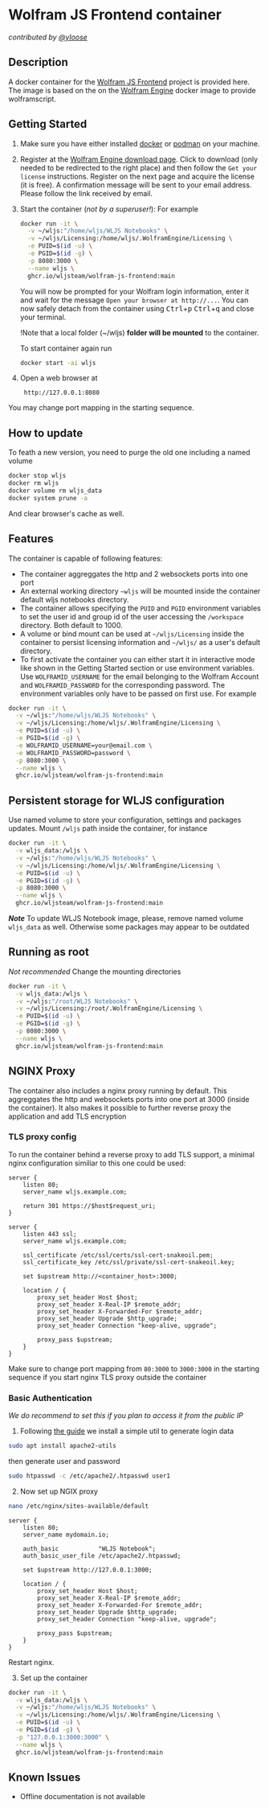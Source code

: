 # Wolfram JS Frontend container
*contributed by [@yloose](https://github.com/yloose)*

## Description
A docker container for the [Wolfram JS Frontend](https://github.com/JerryI/wolfram-js-frontend) project is provided here. The image is based on the on the [Wolfram Engine](https://hub.docker.com/r/wolframresearch/wolframengine) docker image to provide wolframscript.

## Getting Started

1. Make sure you have either installed [docker](https://docs.docker.com/engine/install/) or [podman](https://podman.io/get-started) on your machine.

2. Register at the [Wolfram Engine download page](https://www.wolfram.com/engine/). Click to download (only needed to be redirected to the right place) and then follow the `Get your license` instructions. Register on the next page and acquire the license (it is free). A confirmation message will be sent to your email address. Please follow the link received by email.

3. Start the container (*not by a superuser!*):
    For example

    ```bash
    docker run -it \
      -v ~/wljs:"/home/wljs/WLJS Notebooks" \
      -v ~/wljs/Licensing:/home/wljs/.WolframEngine/Licensing \
      -e PUID=$(id -u) \
      -e PGID=$(id -g) \
      -p 8080:3000 \
      --name wljs \
      ghcr.io/wljsteam/wolfram-js-frontend:main
    ```

    You will now be prompted for your Wolfram login information, enter it and wait for the message `Open your browser at http://...`. You can now safely detach from the container using <kbd>Ctrl</kbd>+<kbd>p</kbd> <kbd>Ctrl</kbd>+<kbd>q</kbd> and close your terminal.

    !Note that a local folder (~/wljs) __folder will be mounted__ to the container.

    To start container again run

    ```bash
    docker start -ai wljs
    ```

4. Open a web browser at

        http://127.0.0.1:8080

You may change port mapping in the starting sequence.

## How to update
To feath a new version, you need to purge the old one including a named volume

```bash
docker stop wljs
docker rm wljs
docker volume rm wljs_data
docker system prune -a
```

And clear browser's cache as well.


## Features

The container is capable of following features:

- The container aggreggates the http and 2 websockets ports into one port
- An external working directory `~wljs` will be mounted inside the container default wljs notebooks directory.
- The container allows specifying the `PUID` and `PGID` environment variables to set the user id and group id of the user accessing the `/workspace` directory. Both default to 1000.
- A volume or bind mount can be used at `~/wljs/Licensing` inside the container to persist licensing information and `~/wljs/` as a user's default directory.
- To first activate the container you can either start it in interactive mode like shown in the Getting Started section or use environment variables. Use `WOLFRAMID_USERNAME` for the email belonging to the Wolfram Account and `WOLFRAMID_PASSWORD` for the corresponding password. The environment variables only have to be passed on first use. For example

```bash
docker run -it \
  -v ~/wljs:"/home/wljs/WLJS Notebooks" \
  -v ~/wljs/Licensing:/home/wljs/.WolframEngine/Licensing \
  -e PUID=$(id -u) \
  -e PGID=$(id -g) \
  -e WOLFRAMID_USERNAME=your@email.com \
  -e WOLFRAMID_PASSWORD=password \
  -p 8080:3000 \
  --name wljs \
  ghcr.io/wljsteam/wolfram-js-frontend:main
```

## Persistent storage for WLJS configuration
Use named volume to store your configuration, settings and packages updates. Mount `/wljs` path inside the container, for instance

```bash
docker run -it \
  -v wljs_data:/wljs \
  -v ~/wljs:"/home/wljs/WLJS Notebooks" \
  -v ~/wljs/Licensing:/home/wljs/.WolframEngine/Licensing \
  -e PUID=$(id -u) \
  -e PGID=$(id -g) \
  -p 8080:3000 \
  --name wljs \
  ghcr.io/wljsteam/wolfram-js-frontend:main
```

***Note***
To update WLJS Notebook image, please, remove named volume `wljs_data` as well. Otherwise some packages may appear to be outdated

## Running as root
*Not recommended*
Change the mounting directories

```bash
docker run -it \
  -v wljs_data:/wljs \
  -v ~/wljs:"/root/WLJS Notebooks" \
  -v ~/wljs/Licensing:/root/.WolframEngine/Licensing \
  -e PUID=$(id -u) \
  -e PGID=$(id -g) \
  -p 8080:3000 \
  --name wljs \
  ghcr.io/wljsteam/wolfram-js-frontend:main
```

## NGINX Proxy
The container also includes a nginx proxy running by default. This aggreggates the http and websockets ports into one port at 3000 (inside the container). It also makes it possible to further reverse proxy the application and add TLS encryption

### TLS proxy config

To run the container behind a reverse proxy to add TLS support, a minimal nginx configuration similiar to this one could be used:

```
server {
    listen 80;
    server_name wljs.example.com;

    return 301 https://$host$request_uri;
}

server {
    listen 443 ssl;
    server_name wljs.example.com;
    
    ssl_certificate /etc/ssl/certs/ssl-cert-snakeoil.pem;
    ssl_certificate_key /etc/ssl/private/ssl-cert-snakeoil.key;

    set $upstream http://<container_host>:3000;

    location / {
        proxy_set_header Host $host;
        proxy_set_header X-Real-IP $remote_addr;
        proxy_set_header X-Forwarded-For $remote_addr;
        proxy_set_header Upgrade $http_upgrade;
        proxy_set_header Connection "keep-alive, upgrade";

        proxy_pass $upstream;
    }
}

```

Make sure to change port mapping from `80:3000` to `3000:3000` in the starting sequence if you start nginx TLS proxy outside the container

### Basic Authentication
*We do recommend to set this if you plan to access it from the public IP*

1. Following [the guide](https://docs.nginx.com/nginx/admin-guide/security-controls/configuring-http-basic-authentication/) we install a simple util to generate login data

```bash
sudo apt install apache2-utils
```

then generate user and password

```bash
sudo htpasswd -c /etc/apache2/.htpasswd user1
```

2. Now set up NGIX proxy

```bash
nano /etc/nginx/sites-available/default
```

```nginx
server {
    listen 80; 
    server_name mydomain.io;

    auth_basic           "WLJS Notebook";
    auth_basic_user_file /etc/apache2/.htpasswd;

    set $upstream http://127.0.0.1:3000;

    location / {
        proxy_set_header Host $host;
        proxy_set_header X-Real-IP $remote_addr;
        proxy_set_header X-Forwarded-For $remote_addr;
        proxy_set_header Upgrade $http_upgrade;
        proxy_set_header Connection "keep-alive, upgrade";

        proxy_pass $upstream;
    }
}
```

Restart nginx.

3. Set up the container

```bash
docker run -it \
  -v wljs_data:/wljs \
  -v ~/wljs:"/home/wljs/WLJS Notebooks" \
  -v ~/wljs/Licensing:/home/wljs/.WolframEngine/Licensing \
  -e PUID=$(id -u) \
  -e PGID=$(id -g) \
  -p "127.0.0.1:3000:3000" \
  --name wljs \
  ghcr.io/wljsteam/wolfram-js-frontend:main
```




## Known Issues

- Offline documentation is not available
